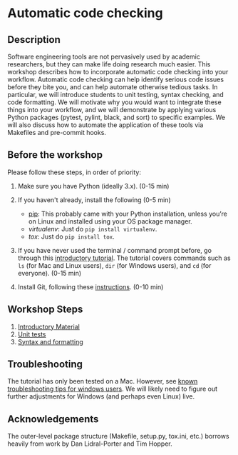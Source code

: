 # Automatic code checking

## Description

Software engineering tools are not pervasively used by academic researchers, but they can make life doing research much easier. This workshop describes how to incorporate automatic code checking into your workflow.  Automatic code checking can help identify serious code issues before they bite you, and can help automate otherwise tedious tasks. In particular, we will introduce students to unit testing, syntax checking, and code formatting. We will motivate why you would want to integrate these things into your workflow, and we will demonstrate by applying various Python packages (pytest, pylint, black, and sort) to specific examples. We will also discuss how to automate the application of these tools via Makefiles and pre-commit hooks. 

## Before the workshop

Please follow these steps, in order of priority:

1. Make sure you have Python (ideally 3.x).  (0-15 min)
2. If you haven't already, install the following (0-5 min)

    * [pip](https://pip.pypa.io/en/stable/installing/): This probably came with your Python installation, unless you’re on Linux and installed using your OS package manager.
    * _virtualenv_:  Just do `pip install virtualenv`.  
    * _tox_: Just do `pip install tox`. 
3. If you have never used the terminal / command prompt before, go through this [introductory tutorial](https://tutorial.djangogirls.org/en/intro_to_command_line/). The tutorial covers commands such as `ls` (for Mac and Linux users), `dir` (for Windows users), and `cd` (for everyone). (0-15 min)
4. Install Git, following these [instructions](https://karink520.github.io/git-and-github-intro/install_git.html). (0-10 min)


## Workshop Steps

1. [Introductory Material](./steps/1-intro.md)
2. [Unit tests](./steps/2-unit-tests.md)
3. [Syntax and formatting](./steps/3-syntax-and-formatting.md)

## Troubleshooting

The tutorial has only been tested on a Mac.   However, see [known troubleshooting tips for windows users](./troubleshooting.md). We will likely need to figure out further adjustments for Windows (and perhaps even Linux) live.  

## Acknowledgements

The outer-level package structure (Makefile, setup.py, tox.ini, etc.) borrows heavily from work by Dan Lidral-Porter and Tim Hopper.